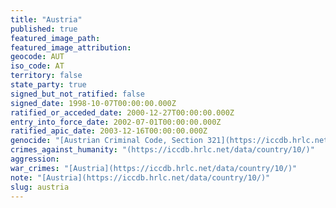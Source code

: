 ```yaml
---
title: "Austria"
published: true
featured_image_path:
featured_image_attribution:
geocode: AUT
iso_code: AT
territory: false
state_party: true
signed_but_not_ratified: false
signed_date: 1998-10-07T00:00:00.000Z
ratified_or_acceded_date: 2000-12-27T00:00:00.000Z
entry_into_force_date: 2002-07-01T00:00:00.000Z
ratified_apic_date: 2003-12-16T00:00:00.000Z
genocide: "[Austrian Criminal Code, Section 321](https://iccdb.hrlc.net/data/doc/112/)"
crimes_against_humanity: "(https://iccdb.hrlc.net/data/country/10/)"
aggression:
war_crimes: "[Austria](https://iccdb.hrlc.net/data/country/10/)"
note: "[Austria](https://iccdb.hrlc.net/data/country/10/)"
slug: austria
---
```

